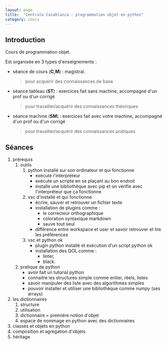 ```yaml
---
layout: page
title:  "Centrale Casablanca : programmation objet en python"
category: cours
---
```


## Introduction

Cours de programmation objet.

Est organisée en 3 types d'enseignements :

* séance de cours (**C,M**) : magistral.
  > pour acquérir  des connaissances de base
* séance tableau (**ST**) : exercices fait sans machine, accompagné d'un prof ou d'un corrigé
  > pour travailler/acquérir des connaissances théoriques
* séance machine (**SM**) : exercices fait avec votre machine, accompagné d'un prof ou d'un corrigé
  > pour travailler/acquérir des connaissances pratiques

## Séances

1. prérequis
   1. outils
      1. python installé sur son ordinateur et  qui fonctionne
         * exécute l'interpréteur
         * exécute un scripte en se plaçant au bon endroit
         * installe une bibliothèque avec pip et on vérifie avec l'interpréteur que ça fonctionne
      2. vsc d'installé et qui fonctionne.
         * écrire, sauver et retrouver un fichier texte
         * installation de plugins comme :
           * le correcteur orthographique 
           * coloration syntaxique markdown
           * sauve tout seul
         * différence entre workspace et user et savoir retrouver et lire les préférences  
      3. vsc et python ok
         * plugin python installé et exécution d'un script python ok
         * installation des QOL comme :
           *  linter, 
           *  black. 
   2. pratique de python
      * avoir fait un tutorial python
      * connaitre les structures simple comme entier, réels, listes
      * savoir manipuler des liste avec des algorithmes simples
      * pouvoir installer et utiliser une bibliothèque comme numpy (ses arrays)
2. les dictionnaires
   1. structure
   2. utilisation
   3. dictionnaire = première notion d'objet
   4. espace de nommage en python avec des dictionnaires
3. classes et objets en python
4. composition et agrégation d'objets
5. héritage

